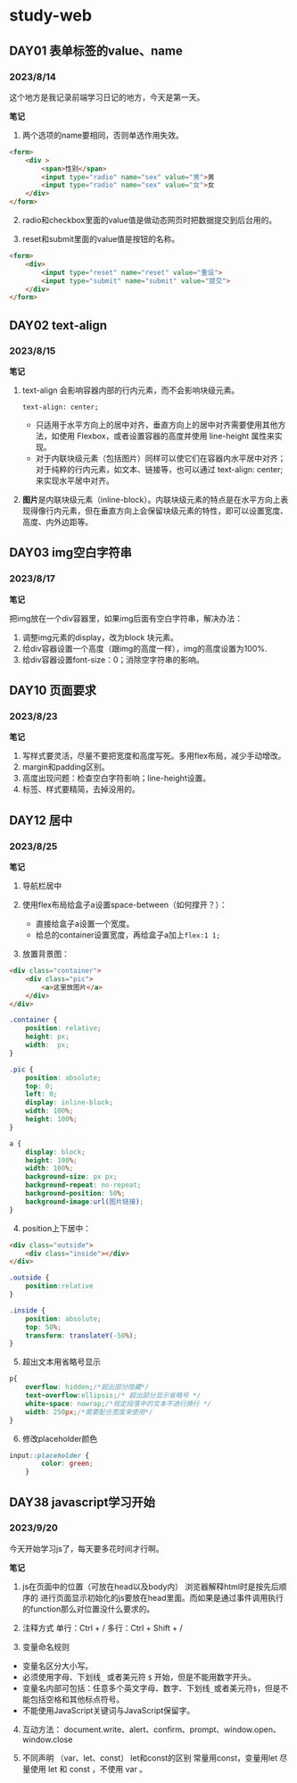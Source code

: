 # study-web
## DAY01 表单标签的value、name
### 2023/8/14
 这个地方是我记录前端学习日记的地方，今天是第一天。



**笔记**

1. 两个选项的name要相同，否则单选作用失效。
```html
<form>
    <div >
        <span>性别</span>
        <input type="radio" name="sex" value="男">男
        <input type="radio" name="sex" value="女">女
    </div>
</form>
```
2. radio和checkbox里面的value值是做动态网页时把数据提交到后台用的。

3. reset和submit里面的value值是按钮的名称。
```html
<form>
    <div>
        <input type="reset" name="reset" value="重设">
        <input type="submit" name="submit" value="提交">
    </div>
</form>
```

## DAY02 text-align
### 2023/8/15 

**笔记**

1. text-align 会影响容器内部的行内元素，而不会影响块级元素。
   
   `text-align: center; `
   - 只适用于水平方向上的居中对齐，垂直方向上的居中对齐需要使用其他方法，如使用 Flexbox，或者设置容器的高度并使用 line-height 属性来实现。
   - 对于内联块级元素（包括图片）同样可以使它们在容器内水平居中对齐；对于纯粹的行内元素，如文本、链接等，也可以通过 text-align: center; 来实现水平居中对齐。

2. **图片**是内联块级元素（inline-block）。内联块级元素的特点是在水平方向上表现得像行内元素，但在垂直方向上会保留块级元素的特性，即可以设置宽度、高度、内外边距等。

## DAY03 img空白字符串
### 2023/8/17
**笔记**

把img放在一个div容器里，如果img后面有空白字符串，解决办法：
1. 调整img元素的display，改为block 块元素。
2. 给div容器设置一个高度（跟img的高度一样），img的高度设置为100%.
3. 给div容器设置font-size：0；消除空字符串的影响。

## DAY10 页面要求
### 2023/8/23
**笔记**

1. 写样式要灵活，尽量不要把宽度和高度写死。多用flex布局，减少手动增改。
2. margin和padding区别。
3. 高度出现问题：检查空白字符影响；line-height设置。
4. 标签、样式要精简，去掉没用的。

## DAY12 居中
### 2023/8/25
**笔记**

1. 导航栏居中


2. 使用flex布局给盒子a设置space-between（如何撑开？）：
   - 直接给盒子a设置一个宽度。
   - 给总的container设置宽度，再给盒子a加上`flex:1 1;`
  
3. 放置背景图：
```html
<div class="container">
    <div class="pic"> 
        <a>这里放图片</a>
    </div>    
</div>
```
```css
.container {
    position: relative;
    height: px;
    width:  px;
}

.pic {
    position: absolute;
    top: 0;
    left: 0;
    display: inline-block;
    width: 100%;
    height: 100%;
}

a {
    display: block;
    height: 100%;
    width: 100%;
    background-size: px px;
    background-repeat: no-repeat;
    background-position: 50%;
    background-image:url(图片链接);
}
```

4. position上下居中：
```html
<div class="outside">
    <div class="inside"></div>
</div>
```
```css
.outside {
    position:relative
}

.inside {
    position: absolute;
    top: 50%;
    transform: translateY(-50%);  
}

```

5. 超出文本用省略号显示
```css
p{
    overflow: hidden;/*超出部分隐藏*/
    text-overflow:ellipsis;/* 超出部分显示省略号 */
    white-space: nowrap;/*规定段落中的文本不进行换行 */
    width: 250px;/*需要配合宽度来使用*/
}
```

6. 修改placeholder颜色
```css
input::placeholder {
        color: green;
    }
```

## DAY38 javascript学习开始
### 2023/9/20
今天开始学习js了，每天要多花时间才行啊。

**笔记**
1. js在页面中的位置（可放在head以及body内）
浏览器解释html时是按先后顺序的
进行页面显示初始化的js要放在head里面。而如果是通过事件调用执行的function那么对位置没什么要求的。

2. 注释方式
单行：Ctrl + /
多行：Ctrl + Shift + /

3. 变量命名规则
- 变量名区分大小写。
- 必须使用字母、下划线`_`   或者美元符 `$`  开始，但是不能用数字开头。
- 变量名内部可包括：任意多个英文字母、数字、下划线`_`或者美元符`$`，但是不能包括空格和其他标点符号。
- 不能使用JavaScript关键词与JavaScript保留字。

4. 互动方法：
document.write、alert、confirm、prompt、window.open、window.close

5. 不同声明 （var、let、const）
let和const的区别
常量用const，变量用let
尽量使用 let 和 const ，不使用 var 。
 
